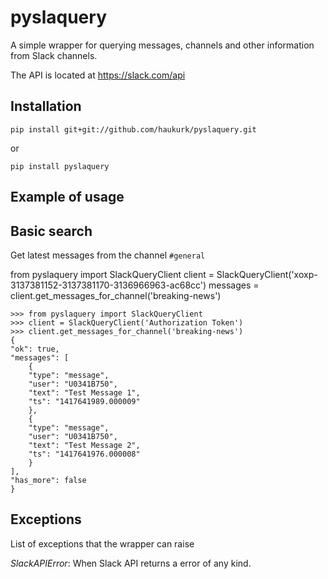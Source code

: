 pyslaquery
==========
A simple wrapper for querying messages, channels and other information from Slack channels.


The API is located at https://slack.com/api

## Installation

    pip install git+git://github.com/haukurk/pyslaquery.git
	
or

	pip install pyslaquery
	
## Example of usage

## Basic search

Get latest messages from the channel `#general`

from pyslaquery import SlackQueryClient
client = SlackQueryClient('xoxp-3137381152-3137381170-3136966963-ac68cc')
messages = client.get_messages_for_channel('breaking-news')


	>>> from pyslaquery import SlackQueryClient
	>>> client = SlackQueryClient('Authorization Token')
	>>> client.get_messages_for_channel('breaking-news')
	{
	"ok": true,
	"messages": [
		{
		"type": "message",
		"user": "U0341B750",
		"text": "Test Message 1",
		"ts": "1417641989.000009"
		},
		{
		"type": "message",
		"user": "U0341B750",
		"text": "Test Message 2",
		"ts": "1417641976.000008"
		}
	],
	"has_more": false
	}
	
## Exceptions 

List of exceptions that the wrapper can raise

*SlackAPIError*: When Slack API returns a error of any kind.

